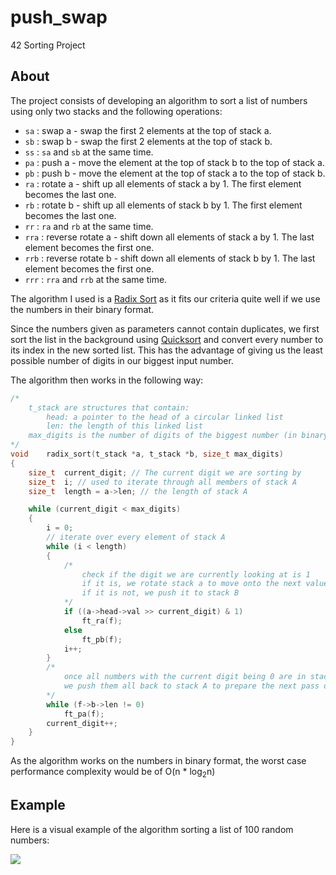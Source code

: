 # push_swap
42 Sorting Project

## About
The project consists of developing an algorithm to sort a list of numbers using only two stacks and the following operations:

- `sa` : swap a - swap the first 2 elements at the top of stack a.
- `sb` : swap b - swap the first 2 elements at the top of stack b.
- `ss` : `sa` and `sb` at the same time.
- `pa` : push a - move the element at the top of stack b to the top of stack a.
- `pb` : push b - move the element at the top of stack a to the top of stack b.
- `ra` : rotate a - shift up all elements of stack a by 1. The first element becomes
the last one.
- `rb` : rotate b - shift up all elements of stack b by 1. The first element becomes the last one.
- `rr` : `ra` and `rb` at the same time.
- `rra` : reverse rotate a - shift down all elements of stack a by 1. The last element becomes the first one.
- `rrb` : reverse rotate b - shift down all elements of stack b by 1. The last element becomes the first one.
- `rrr` : `rra` and `rrb` at the same time.

The algorithm I used is a [Radix Sort](https://en.wikipedia.org/wiki/Radix_sort) as it fits our criteria quite well if we use the numbers in their binary format.

Since the numbers given as parameters cannot contain duplicates, we first sort the list in the background using [Quicksort](https://en.wikipedia.org/wiki/Quicksort) and convert every number to its index in the new sorted list. This has the advantage of giving us the least possible number of digits in our biggest input number.

The algorithm then works in the following way:
```C
/*
	t_stack are structures that contain:
		head: a pointer to the head of a circular linked list
		len: the length of this linked list
	max_digits is the number of digits of the biggest number (in binary) in our list
*/
void	radix_sort(t_stack *a, t_stack *b, size_t max_digits)
{
	size_t	current_digit; // The current digit we are sorting by
	size_t	i; // used to iterate through all members of stack A
	size_t	length = a->len; // the length of stack A

	while (current_digit < max_digits)
	{
		i = 0;
		// iterate over every element of stack A
		while (i < length)
		{
			/* 
				check if the digit we are currently looking at is 1
				if it is, we rotate stack a to move onto the next value
				if it is not, we push it to stack B
			*/
			if ((a->head->val >> current_digit) & 1)
				ft_ra(f);
			else
				ft_pb(f);
			i++;
		}
		/*
			once all numbers with the current digit being 0 are in stack A, 
			we push them all back to stack A to prepare the next pass over the next digit
		*/
		while (f->b->len != 0)
			ft_pa(f);
		current_digit++;
	}
}
```

As the algorithm works on the numbers in binary format, the worst case performance complexity would be of O(n * log<sub>2</sub>n)

## Example

Here is a visual example of the algorithm sorting a list of 100 random numbers:

![](https://github.com/goffauxs/push_swap/blob/main/push_swap.gif)
